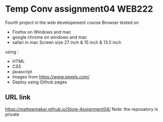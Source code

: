 <!-- @format -->

# Temp Conv assignment04 WEB222

Fourth project in the web developement course Browser tested on

- Firefox on Windows and mac
- google chrome on windows and mac
- safari in mac Screen size 27 inch & 15 inch & 13.5 inch

using :

- HTML
- CSS
- javascript
- Images from https://www.pexels.com/
- Deploy using Github pages

## URL link

https://mattewmakar.github.io/Store-Assignment04/ Note: the reposatory is private
